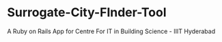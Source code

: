 # Surrogate-City-FInder-Tool
A Ruby on Rails App for Centre For IT in Building Science - IIIT Hyderabad
